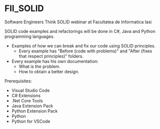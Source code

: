 # FII_SOLID
Software Engineers Think SOLID webinar at Facultatea de Informatica Iasi

SOLID code examples and refactorings will be done in C#, Java and Python programming languages.

- Examples of how we can break and fix our code using SOLID principles.
    - Every example has "Before (code with problems)" and "After (fixes that respect principles)" folders.
- Every example has his own documentation:
    - What is the problem.
    - How to obtain a better design.
  
 Prerequisites:
 -  Visual Studio Code
 - C# Extensions
 - .Net Core Tools
 - Java Extension Pack
 - Python Extension Pack
 - Python
 - Python for VSCode
